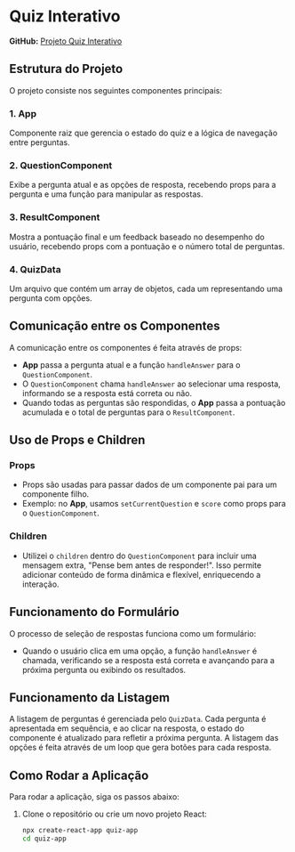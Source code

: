 # Quiz Interativo

**GitHub:** [Projeto Quiz Interativo](https://github.com/evicsss/Atividade03-iTalents)

## Estrutura do Projeto
O projeto consiste nos seguintes componentes principais:

### 1. App
Componente raiz que gerencia o estado do quiz e a lógica de navegação entre perguntas.

### 2. QuestionComponent
Exibe a pergunta atual e as opções de resposta, recebendo props para a pergunta e uma função para manipular as respostas.

### 3. ResultComponent
Mostra a pontuação final e um feedback baseado no desempenho do usuário, recebendo props com a pontuação e o número total de perguntas.

### 4. QuizData
Um arquivo que contém um array de objetos, cada um representando uma pergunta com opções.

## Comunicação entre os Componentes
A comunicação entre os componentes é feita através de props:
- **App** passa a pergunta atual e a função `handleAnswer` para o `QuestionComponent`.
- O `QuestionComponent` chama `handleAnswer` ao selecionar uma resposta, informando se a resposta está correta ou não.
- Quando todas as perguntas são respondidas, o **App** passa a pontuação acumulada e o total de perguntas para o `ResultComponent`.

## Uso de Props e Children
### Props
- Props são usadas para passar dados de um componente pai para um componente filho.
- Exemplo: no **App**, usamos `setCurrentQuestion` e `score` como props para o `QuestionComponent`.

### Children
- Utilizei o `children` dentro do `QuestionComponent` para incluir uma mensagem extra, "Pense bem antes de responder!". Isso permite adicionar conteúdo de forma dinâmica e flexível, enriquecendo a interação.

## Funcionamento do Formulário
O processo de seleção de respostas funciona como um formulário:
- Quando o usuário clica em uma opção, a função `handleAnswer` é chamada, verificando se a resposta está correta e avançando para a próxima pergunta ou exibindo os resultados.

## Funcionamento da Listagem
A listagem de perguntas é gerenciada pelo `QuizData`. Cada pergunta é apresentada em sequência, e ao clicar na resposta, o estado do componente é atualizado para refletir a próxima pergunta. A listagem das opções é feita através de um loop que gera botões para cada resposta.

## Como Rodar a Aplicação
Para rodar a aplicação, siga os passos abaixo:

1. Clone o repositório ou crie um novo projeto React:
   ```bash
   npx create-react-app quiz-app
   cd quiz-app
